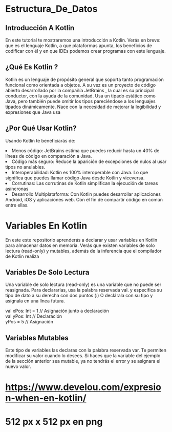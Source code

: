 # Estructura_De_Datos

## Introducción A Kotlin
En este tutorial te mostraremos una introducción a Kotlin. Verás en breve: que es el lenguaje Kotlin, a que plataformas apunta, los beneficios de codificar con él y en que IDEs podemos crear programas con este lenguaje.
## ¿Qué Es Kotlin ?
Kotlin es un lenguaje de propósito general que soporta tanto programación funcional como orientada a objetos.
A su vez es un proyecto de código abierto desarrollado por la compañía JetBrains , la cual es su principal conductor, con la ayuda de la comunidad.
Usa un tipado estático como Java, pero también puede omitir los tipos pareciéndose a los lenguajes tipados dinámicamente.
Nace con la necesidad de mejorar la legibilidad y expresiones que Java usa

## ¿Por Qué Usar Kotlin?
Usando Kotlin te beneficiarás de:
<li> Menos código: JetBrains estima que puedes reducir hasta un 40% de líneas de código en comparación a Java.</li>
<li> Código más seguro: Reduce la aparición de excepciones de nulos al usar tipos no anulables.</li>
<li> Interoperabilidad: Kotlin es 100% interoperable con Java. Lo que significa que puedes llamar código Java desde Kotlin y viceversa. </li>
<li> Corrutinas: Las corrutinas de Kotlin simplifican la ejecución de tareas asíncronas</li>
<li> Desarrollo Multiplataforma: Con Kotlin puedes desarrollar aplicaciones Android, iOS y aplicaciones web. Con el fin de compartir código en común entre ellas.</li>

# Variables En Kotlin
En este este repositorio aprenderás a declarar y usar variables en Kotlin para almacenar datos en memoria. Verás que existen variables de solo lectura (read-only) y mutables, además de la inferencia que el compilador de Kotlin realiza

## Variables De Solo Lectura
Una variable de solo lectura (read-only) es una variable que no puede ser reasignada.
Para declararlas, usa la palabra reservada val. y especifica su tipo de dato a su derecha con dos puntos (:)
O declárala con su tipo y asígnala en una línea futura.

val xPos: Int = 1 // Asignación junto a declaración<br>
val yPos: Int   // Declaración<br>
yPos = 5    // Asignación<br>

## Variables Mutables
Este tipo de variables las declaras con la palabra reservada var. Te permiten modificar su valor cuando lo desees.
Si haces que la variable del ejemplo de la sección anterior sea mutable, ya no tendrás el error y se asignara el nuevo valor.


#  https://www.develou.com/expresion-when-en-kotlin/
# 512 px x 512 px en png
